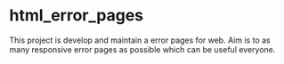 # html_error_pages
This project is develop and maintain a error pages for web.
Aim is to as many responsive error pages as possible which can be useful everyone.
